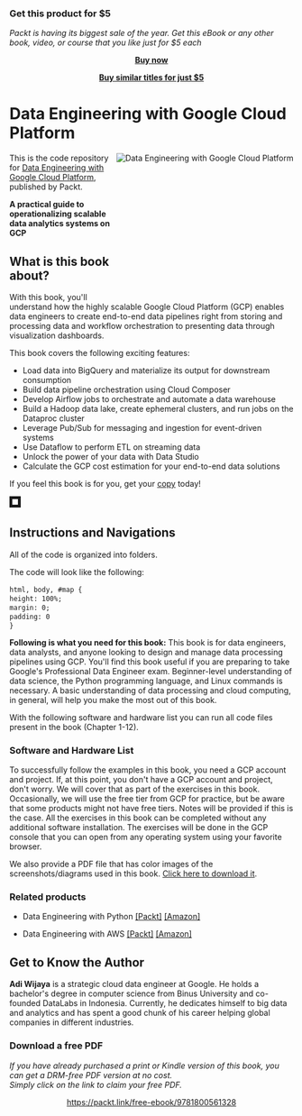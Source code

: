 
### Get this product for $5

<i>Packt is having its biggest sale of the year. Get this eBook or any other book, video, or course that you like just for $5 each</i>


<b><p align='center'>[Buy now](https://packt.link/9781800561328)</p></b>


<b><p align='center'>[Buy similar titles for just $5](https://subscription.packtpub.com/search)</p></b>


# Data Engineering with Google Cloud Platform

<a href="https://www.packtpub.com/product/data-engineering-with-google-cloud-platform/9781800561328?utm_source=github&utm_medium=repository&utm_campaign=9781800561328"><img src="https://static.packt-cdn.com/products/9781800561328/cover/smaller" alt="Data Engineering with Google Cloud Platform" height="256px" align="right"></a>

This is the code repository for [Data Engineering with Google Cloud Platform](https://www.packtpub.com/product/data-engineering-with-google-cloud-platform/9781800561328?utm_source=github&utm_medium=repository&utm_campaign=9781800561328), published by Packt.

**A practical guide to operationalizing scalable data analytics systems on GCP**

## What is this book about?
With this book, you'll understand how the highly scalable Google Cloud Platform (GCP) enables data engineers to create end-to-end data pipelines right from storing and processing data and workflow orchestration to presenting data through visualization dashboards.


This book covers the following exciting features: 
* Load data into BigQuery and materialize its output for downstream consumption
* Build data pipeline orchestration using Cloud Composer
* Develop Airflow jobs to orchestrate and automate a data warehouse
* Build a Hadoop data lake, create ephemeral clusters, and run jobs on the Dataproc cluster
* Leverage Pub/Sub for messaging and ingestion for event-driven systems
* Use Dataflow to perform ETL on streaming data
* Unlock the power of your data with Data Studio
* Calculate the GCP cost estimation for your end-to-end data solutions

If you feel this book is for you, get your [copy](https://www.amazon.com/dp/B09NC5XJ6D) today!

<a href="https://www.packtpub.com/?utm_source=github&utm_medium=banner&utm_campaign=GitHubBanner"><img src="https://raw.githubusercontent.com/PacktPublishing/GitHub/master/GitHub.png" 
alt="https://www.packtpub.com/" border="5" /></a>


## Instructions and Navigations
All of the code is organized into folders.

The code will look like the following:
```
html, body, #map {
height: 100%;
margin: 0;
padding: 0
}
```

**Following is what you need for this book:**
This book is for data engineers, data analysts, and anyone looking to design and manage data processing pipelines using GCP. 
You'll find this book useful if you are preparing to take Google's Professional Data Engineer exam. Beginner-level understanding of data science, the Python programming language, and Linux commands is necessary. 
A basic understanding of data processing and cloud computing, in general, will help you make the most out of this book.	

With the following software and hardware list you can run all code files present in the book (Chapter 1-12).

### Software and Hardware List

To successfully follow the examples in this book, you need a GCP account and project. If, at this point, you don't have a GCP account and project, don't worry. 
We will cover that as part of the exercises in this book. Occasionally, we will use the free tier from GCP for practice, but be aware that some products might not have free tiers. 
Notes will be provided if this is the case. All the exercises in this book can be completed without any additional software installation. 
The exercises will be done in the GCP console that you can open from any operating system using your favorite browser. 


We also provide a PDF file that has color images of the screenshots/diagrams used in this book. [Click here to download it](https://static.packt-cdn.com/downloads/9781800561328_ColorImages.pdf).


### Related products <Other books you may enjoy>
* Data Engineering with Python [[Packt]](https://www.packtpub.com/product/data-engineering-with-python/9781839214189?utm_source=github&utm_medium=repository&utm_campaign=9781839214189) [[Amazon]](https://www.amazon.com/dp/B08DSLVFNR)

* Data Engineering with AWS [[Packt]](https://www.packtpub.com/product/data-engineering-with-aws/9781800560413?utm_source=github&utm_medium=repository&utm_campaign=9781800560413) [[Amazon]](https://www.amazon.com/dp/B09C2MN5DV)

## Get to Know the Author
**Adi Wijaya**
is a strategic cloud data engineer at Google. He holds a bachelor's degree
in computer science from Binus University and co-founded DataLabs in Indonesia.
Currently, he dedicates himself to big data and analytics and has spent a good chunk
of his career helping global companies in different industries.
### Download a free PDF

 <i>If you have already purchased a print or Kindle version of this book, you can get a DRM-free PDF version at no cost.<br>Simply click on the link to claim your free PDF.</i>
<p align="center"> <a href="https://packt.link/free-ebook/9781800561328">https://packt.link/free-ebook/9781800561328 </a> </p>